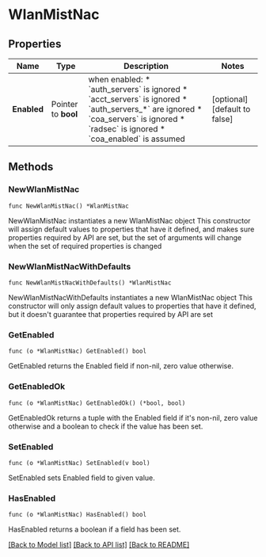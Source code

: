# WlanMistNac

## Properties

Name | Type | Description | Notes
------------ | ------------- | ------------- | -------------
**Enabled** | Pointer to **bool** | when enabled: * &#x60;auth_servers&#x60; is ignored * &#x60;acct_servers&#x60; is ignored * &#x60;auth_servers_*&#x60; are ignored * &#x60;coa_servers&#x60; is ignored * &#x60;radsec&#x60; is ignored * &#x60;coa_enabled&#x60; is assumed | [optional] [default to false]

## Methods

### NewWlanMistNac

`func NewWlanMistNac() *WlanMistNac`

NewWlanMistNac instantiates a new WlanMistNac object
This constructor will assign default values to properties that have it defined,
and makes sure properties required by API are set, but the set of arguments
will change when the set of required properties is changed

### NewWlanMistNacWithDefaults

`func NewWlanMistNacWithDefaults() *WlanMistNac`

NewWlanMistNacWithDefaults instantiates a new WlanMistNac object
This constructor will only assign default values to properties that have it defined,
but it doesn't guarantee that properties required by API are set

### GetEnabled

`func (o *WlanMistNac) GetEnabled() bool`

GetEnabled returns the Enabled field if non-nil, zero value otherwise.

### GetEnabledOk

`func (o *WlanMistNac) GetEnabledOk() (*bool, bool)`

GetEnabledOk returns a tuple with the Enabled field if it's non-nil, zero value otherwise
and a boolean to check if the value has been set.

### SetEnabled

`func (o *WlanMistNac) SetEnabled(v bool)`

SetEnabled sets Enabled field to given value.

### HasEnabled

`func (o *WlanMistNac) HasEnabled() bool`

HasEnabled returns a boolean if a field has been set.


[[Back to Model list]](../README.md#documentation-for-models) [[Back to API list]](../README.md#documentation-for-api-endpoints) [[Back to README]](../README.md)


